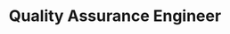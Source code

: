 ---
name: Ana Prpić
id: ana-prpic
numberId: 12
title: Quality Assurance Engineer
bio: Lover of all things coffee especially when paired with a good book.. Ana lives by the one rule of good QA’s, “when you’re good at your job, most people shouldn’t know you exist.”
image:
areas:
contact: { email: ana@eastcoastproduct.com, linkedin: https://hr.linkedin.com/in/ana-prpić-a0991160 }
---
